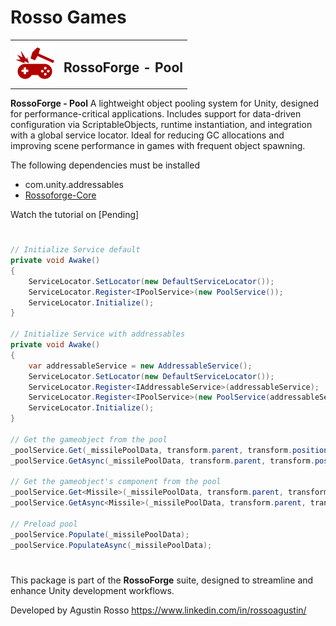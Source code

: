 # Rosso Games

<table>
  <tr>
    <td><img src="https://github.com/rossogames/Rossoforge-Events/blob/master/logo.png?raw=true" alt="RossoForge" width="64"/></td>
    <td><h2>RossoForge - Pool</h2></td>
  </tr>
</table>

**RossoForge - Pool** A lightweight object pooling system for Unity, designed for performance-critical applications. Includes support for data-driven configuration via ScriptableObjects, runtime instantiation, and integration with a global service locator. Ideal for reducing GC allocations and improving scene performance in games with frequent object spawning.

The following dependencies must be installed
* com.unity.addressables
* [Rossoforge-Core](https://github.com/rossogames/Rossoforge-Core.git)

Watch the tutorial on [Pending]

#
```csharp
// Initialize Service default
private void Awake()
{
    ServiceLocator.SetLocator(new DefaultServiceLocator());
    ServiceLocator.Register<IPoolService>(new PoolService());
    ServiceLocator.Initialize();
}

// Initialize Service with addressables
private void Awake()
{
    var addressableService = new AddressableService();
    ServiceLocator.SetLocator(new DefaultServiceLocator());
    ServiceLocator.Register<IAddressableService>(addressableService);
    ServiceLocator.Register<IPoolService>(new PoolService(addressableService));
    ServiceLocator.Initialize();
}

// Get the gameobject from the pool 
_poolService.Get(_missilePoolData, transform.parent, transform.position, Space.World);
_poolService.GetAsync(_missilePoolData, transform.parent, transform.position, Space.World);

// Get the gameobject's component from the pool
_poolService.Get<Missile>(_missilePoolData, transform.parent, transform.position, Space.World);
_poolService.GetAsync<Missile>(_missilePoolData, transform.parent, transform.position, Space.World);

// Preload pool
_poolService.Populate(_missilePoolData);
_poolService.PopulateAsync(_missilePoolData);

```
#
This package is part of the **RossoForge** suite, designed to streamline and enhance Unity development workflows.

Developed by Agustin Rosso
https://www.linkedin.com/in/rossoagustin/
